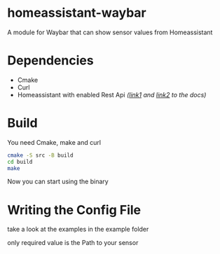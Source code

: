 # homeassistant-waybar
A module for Waybar that can show sensor values from Homeassistant

# Dependencies

- Cmake
- Curl
- Homeassistant with enabled Rest Api <em>([link1](https://developers.home-assistant.io/docs/api/rest/) and [link2](https://www.home-assistant.io/integrations/api/) to the docs)</em>

# Build
You need Cmake, make and curl
```Bash
cmake -S src -B build
cd build
make
```
Now you can start using the binary

# Writing the Config File
take a look at the examples in the example folder

only required value is the Path to your sensor
